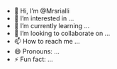 - 👋 Hi, I’m @Mrsrialli
- 👀 I’m interested in ...
- 🌱 I’m currently learning ...
- 💞️ I’m looking to collaborate on ...
- 📫 How to reach me ...
- 😄 Pronouns: ...
- ⚡ Fun fact: ...

<!---
Mrsrialli/Mrsrialli is a ✨ special ✨ repository because its `README.md` (this file) appears on your GitHub profile.
You can click the Preview link to take a look at your changes.
--->
